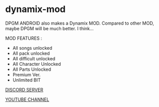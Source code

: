 # dynamix-mod
DPGM ANDROID also makes a Dynamix MOD. Compared to other MOD, maybe DPGM will be much better. I think...

MOD FEATURES :
- All songs unlocked
- All pack unlocked
- All difficult unlocked
- All Character Unlocked
- All Parts Unlocked
- Premium Ver.
- Unlimited BIT

[DISCORD SERVER](https://dsc.gg/dpgm-android)

[YOUTUBE CHANNEL](https://youtube.com/@DPGM?feature=shared)
